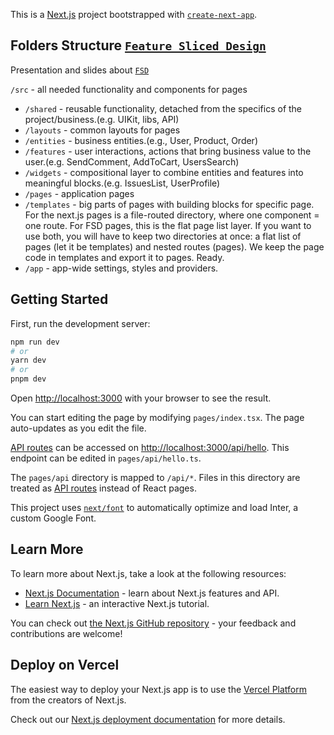 This is a [Next.js](https://nextjs.org/) project bootstrapped with [`create-next-app`](https://github.com/vercel/next.js/tree/canary/packages/create-next-app).

## Folders Structure [`Feature Sliced Design`](https://feature-sliced.design/)

Presentation and slides about [`FSD`](https://docs.google.com/presentation/d/1Ui8Ji8Q6fB_3kkcM9bQxVGYuhhcItZInra8WiUOgnOA/edit#slide=id.g1072b3b2b36_0_22)

`/src` - all needed functionality and components for pages
- `/shared` - reusable functionality, detached from the specifics of the project/business.(e.g. UIKit, libs, API)
- `/layouts` - common layouts for pages
- `/entities` - business entities.(e.g., User, Product, Order)
- `/features` - user interactions, actions that bring business value to the user.(e.g. SendComment, AddToCart, UsersSearch)
- `/widgets` - compositional layer to combine entities and features into meaningful blocks.(e.g. IssuesList, UserProfile)
- `/pages` - application pages
- `/templates` - big parts of pages with building blocks for specific page. For the next.js pages is a file-routed directory, where one component = one route. For FSD pages, this is the flat page list layer. If you want to use both, you will have to keep two directories at once: a flat list of pages (let it be templates) and nested routes (pages). We keep the page code in templates and export it to pages. Ready.
- `/app` - app-wide settings, styles and providers.

## Getting Started

First, run the development server:

```bash
npm run dev
# or
yarn dev
# or
pnpm dev
```

Open [http://localhost:3000](http://localhost:3000) with your browser to see the result.

You can start editing the page by modifying `pages/index.tsx`. The page auto-updates as you edit the file.

[API routes](https://nextjs.org/docs/api-routes/introduction) can be accessed on [http://localhost:3000/api/hello](http://localhost:3000/api/hello). This endpoint can be edited in `pages/api/hello.ts`.

The `pages/api` directory is mapped to `/api/*`. Files in this directory are treated as [API routes](https://nextjs.org/docs/api-routes/introduction) instead of React pages.

This project uses [`next/font`](https://nextjs.org/docs/basic-features/font-optimization) to automatically optimize and load Inter, a custom Google Font.

## Learn More

To learn more about Next.js, take a look at the following resources:

- [Next.js Documentation](https://nextjs.org/docs) - learn about Next.js features and API.
- [Learn Next.js](https://nextjs.org/learn) - an interactive Next.js tutorial.

You can check out [the Next.js GitHub repository](https://github.com/vercel/next.js/) - your feedback and contributions are welcome!

## Deploy on Vercel

The easiest way to deploy your Next.js app is to use the [Vercel Platform](https://vercel.com/new?utm_medium=default-template&filter=next.js&utm_source=create-next-app&utm_campaign=create-next-app-readme) from the creators of Next.js.

Check out our [Next.js deployment documentation](https://nextjs.org/docs/deployment) for more details.
